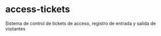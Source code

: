 # access-tickets
Sistema de control de tickets de acceso, registro de entrada y salida de visitantes
